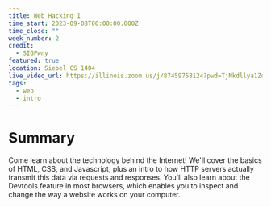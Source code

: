 ```yaml
---
title: Web Hacking I
time_start: 2023-09-08T00:00:00.000Z
time_close: ""
week_number: 2
credit:
  - SIGPwny
featured: true
location: Siebel CS 1404
live_video_url: https://illinois.zoom.us/j/87459758124?pwd=TjNkdllya1ZocUtzMlZJL2JnUVo3Zz09
tags:
  - web
  - intro
---
```


# Summary
Come learn about the technology behind the Internet! We'll cover the basics of HTML, CSS, and Javascript, plus an intro to how HTTP servers actually transmit this data via requests and responses. You'll also learn about the Devtools feature in most browsers, which enables you to inspect and change the way a website works on your computer.
